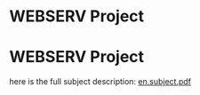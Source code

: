 # WEBSERV Project

# WEBSERV Project

here is the full subject description: [en.subject.pdf](https://github.com/yannCardona/webserv/blob/d86a6c6284fc223ff8c0fed014e0cb8c7fec7fc4/en.subject.pdf)


